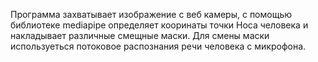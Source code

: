 Программа захватывает изображение с веб камеры, с помощью библиотеке mediapipe определяет кооринаты точки Носа человека и накладывает различные смещные маски. Для смены маски используеться потоковое распознания речи человека с микрофона.
